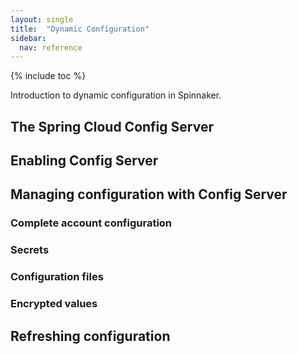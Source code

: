 ```yaml
---
layout: single
title:  "Dynamic Configuration"
sidebar:
  nav: reference
---
```


{% include toc %}

Introduction to dynamic configuration in Spinnaker.

## The Spring Cloud Config Server

## Enabling Config Server

## Managing configuration with Config Server

### Complete account configuration

### Secrets

### Configuration files

### Encrypted values

## Refreshing configuration
